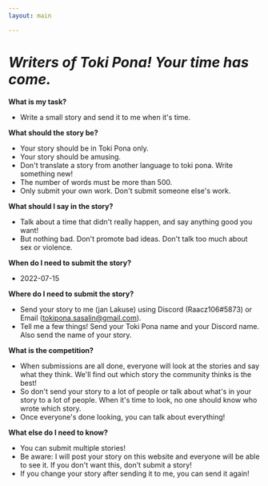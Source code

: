 ```yaml
---
layout: main

---
```


# *Writers of Toki Pona! Your time has come.*

**What is my task?**
- Write a small story and send it to me when it's time.

**What should the story be?**
- Your story should be in Toki Pona only.
- Your story should be amusing.
- Don't translate a story from another language to toki pona. Write something new!
- The number of words must be more than 500.
- Only submit your own work. Don't submit someone else's work.

**What should I say in the story?**
- Talk about a time that didn't really happen, and say anything good you want!
- But nothing bad. Don't promote bad ideas. Don't talk too much about sex or violence.

**When do I need to submit the story?**
- 2022-07-15

**Where do I need to submit the story?**
- Send your story to me (jan Lakuse) using Discord (Raacz106#5873) or Email (tokipona.sasalin@gmail.com).
- Tell me a few things! Send your Toki Pona name and your Discord name. Also send the name of your story.

**What is the competition?**
- When submissions are all done, everyone will look at the stories and say what they think. We'll find out which story the community thinks is the best!
- So don't send your story to a lot of people or talk about what's in your story to a lot of people. When it's time to look, no one should know who wrote which story.
- Once everyone's done looking, you can talk about everything!

**What else do I need to know?**
- You can submit multiple stories!
- Be aware: I will post your story on this website and everyone will be able to see it. If you don't want this, don't submit a story!
- If you change your story after sending it to me, you can send it again!